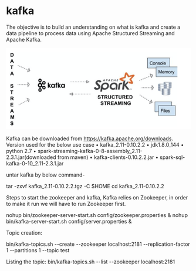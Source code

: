 # kafka

The objective is to build an understanding on what is kafka and create a data pipeline to process data using Apache Structured Streaming and Apache Kafka.

![Image](https://github.com/chandramoulin2506/kafka/blob/main/img/kafka_streaming.PNG)


Kafka can be downloaded from https://kafka.apache.org/downloads.
Version used for the below use case 
    • kafka_2.11-0.10.2.2
    • jdk1.8.0_144
    • python 2.7
    • spark-streaming-kafka-0-8-assembly_2.11-2.3.1.jar(downloaded from maven)
    • kafka-clients-0.10.2.2.jar
    • spark-sql-kafka-0-10_2.11-2.3.1.jar
    
untar kafka by below command-

tar -zxvf kafka_2.11-0.10.2.2.tgz -C $HOME
cd kafka_2.11-0.10.2.2

Steps to start the zookeeper and kafka,
Kafka relies on Zookeeper, in order to make it run we will have to run Zookeeper first.

nohup bin/zookeeper-server-start.sh config/zookeeper.properties &
nohup bin/kafka-server-start.sh config/server.properties &

Topic creation:

bin/kafka-topics.sh --create --zookeeper localhost:2181 --replication-factor 1 --partitions 1 --topic test

Listing the topic:
bin/kafka-topics.sh --list --zookeeper localhost:2181
